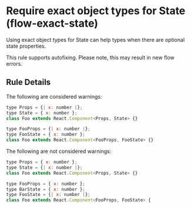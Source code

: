 # Require exact object types for State (flow-exact-state)

Using exact object types for State can help types when there are optional
state properties.

This rule supports autofixing.  Please note, this may result in new flow
errors.

## Rule Details

The following are considered warnings:

```js
type Props = {| x: number |};
type State = { x: number };
class Foo extends React.Component<Props, State> {}
```

```js
type FooProps = {| x: number |};
type FooState = { x: number };
class Foo extends React.Component<FooProps, FooState> {}
```

The following are not considered warnings:

```js
type Props = { x: number };
type State = {| x: number |};
class Foo extends React.Component<Props, State> {}
```

```js
type FooProps = { x: number };
type BarState = { x: number };
type FooState = {| x: number |};
class Foo extends React.Component<FooProps, FooState> {
```
